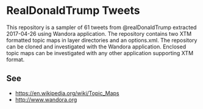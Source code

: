 # RealDonaldTrump Tweets
This repository is a sampler of 61 tweets from @realDonaldTrump extracted 2017-04-26 using Wandora application.
The repository contains two XTM formatted topic maps in layer directories and an options.xml. The repository can be cloned and investigated with the Wandora application. Enclosed topic maps can be investigated with any other application supporting XTM format.
## See
* https://en.wikipedia.org/wiki/Topic_Maps
* http://www.wandora.org